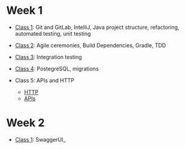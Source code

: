# Week 1

* [Class 1](https://education.launchcode.org/gis-devops-slides/week1/day1.html#1): Git and GitLab, IntelliJ, Java project structure, refactoring, automated testing, unit testing

* [Class 2](https://education.launchcode.org/gis-devops-slides/week1/day2.html#1): Agile ceremonies, Build Dependencies, Gradle, TDD

* [Class 3](https://education.launchcode.org/gis-devops-slides/week1/integration-testing.html#1): Integration testing

* [Class 4](https://education.launchcode.org/gis-devops-slides/week1/postgresql.html#1): PostegreSQL, migrations

* Class 5: APIs and HTTP
    * [HTTP](https://education.launchcode.org/gis-devops-slides/week1/day5_http.html#1)
    * [APIs](https://education.launchcode.org/gis-devops-slides/week1/day5_apis.html#1)

# Week 2

* [Class 1](https://education.launchcode.org/gis-devops-slides/week3/day2_swagger.html): SwaggerUI_
